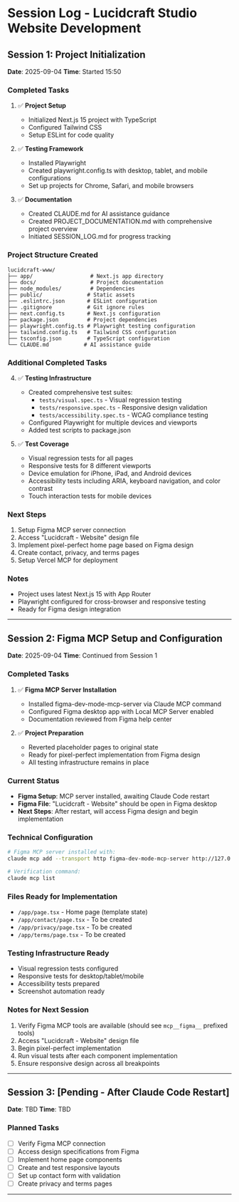 # Session Log - Lucidcraft Studio Website Development

## Session 1: Project Initialization
**Date**: 2025-09-04
**Time**: Started 15:50

### Completed Tasks
1. ✅ **Project Setup**
   - Initialized Next.js 15 project with TypeScript
   - Configured Tailwind CSS
   - Setup ESLint for code quality

2. ✅ **Testing Framework**
   - Installed Playwright
   - Created playwright.config.ts with desktop, tablet, and mobile configurations
   - Set up projects for Chrome, Safari, and mobile browsers

3. ✅ **Documentation**
   - Created CLAUDE.md for AI assistance guidance
   - Created PROJECT_DOCUMENTATION.md with comprehensive project overview
   - Initiated SESSION_LOG.md for progress tracking

### Project Structure Created
```
lucidcraft-www/
├── app/                  # Next.js app directory
├── docs/                 # Project documentation
├── node_modules/         # Dependencies
├── public/              # Static assets
├── .eslintrc.json       # ESLint configuration
├── .gitignore           # Git ignore rules
├── next.config.ts       # Next.js configuration
├── package.json         # Project dependencies
├── playwright.config.ts # Playwright testing configuration
├── tailwind.config.ts   # Tailwind CSS configuration
├── tsconfig.json        # TypeScript configuration
└── CLAUDE.md           # AI assistance guide
```

### Additional Completed Tasks
4. ✅ **Testing Infrastructure**
   - Created comprehensive test suites:
     - `tests/visual.spec.ts` - Visual regression testing
     - `tests/responsive.spec.ts` - Responsive design validation
     - `tests/accessibility.spec.ts` - WCAG compliance testing
   - Configured Playwright for multiple devices and viewports
   - Added test scripts to package.json

5. ✅ **Test Coverage**
   - Visual regression tests for all pages
   - Responsive tests for 8 different viewports
   - Device emulation for iPhone, iPad, and Android devices
   - Accessibility tests including ARIA, keyboard navigation, and color contrast
   - Touch interaction tests for mobile devices

### Next Steps
1. Setup Figma MCP server connection
2. Access "Lucidcraft - Website" design file
3. Implement pixel-perfect home page based on Figma design
4. Create contact, privacy, and terms pages
5. Setup Vercel MCP for deployment

### Notes
- Project uses latest Next.js 15 with App Router
- Playwright configured for cross-browser and responsive testing
- Ready for Figma design integration

---

## Session 2: Figma MCP Setup and Configuration
**Date**: 2025-09-04
**Time**: Continued from Session 1

### Completed Tasks
1. ✅ **Figma MCP Server Installation**
   - Installed figma-dev-mode-mcp-server via Claude MCP command
   - Configured Figma desktop app with Local MCP Server enabled
   - Documentation reviewed from Figma help center

2. ✅ **Project Preparation**
   - Reverted placeholder pages to original state
   - Ready for pixel-perfect implementation from Figma design
   - All testing infrastructure remains in place

### Current Status
- **Figma Setup**: MCP server installed, awaiting Claude Code restart
- **Figma File**: "Lucidcraft - Website" should be open in Figma desktop
- **Next Steps**: After restart, will access Figma design and begin implementation

### Technical Configuration
```bash
# Figma MCP server installed with:
claude mcp add --transport http figma-dev-mode-mcp-server http://127.0.0.1:3845/mcp

# Verification command:
claude mcp list
```

### Files Ready for Implementation
- `/app/page.tsx` - Home page (template state)
- `/app/contact/page.tsx` - To be created
- `/app/privacy/page.tsx` - To be created  
- `/app/terms/page.tsx` - To be created

### Testing Infrastructure Ready
- Visual regression tests configured
- Responsive tests for desktop/tablet/mobile
- Accessibility tests prepared
- Screenshot automation ready

### Notes for Next Session
1. Verify Figma MCP tools are available (should see `mcp__figma__` prefixed tools)
2. Access "Lucidcraft - Website" design file
3. Begin pixel-perfect implementation
4. Run visual tests after each component implementation
5. Ensure responsive design across all breakpoints

---

## Session 3: [Pending - After Claude Code Restart]
**Date**: TBD
**Time**: TBD

### Planned Tasks
- [ ] Verify Figma MCP connection
- [ ] Access design specifications from Figma
- [ ] Implement home page components
- [ ] Create and test responsive layouts
- [ ] Set up contact form with validation
- [ ] Create privacy and terms pages

---